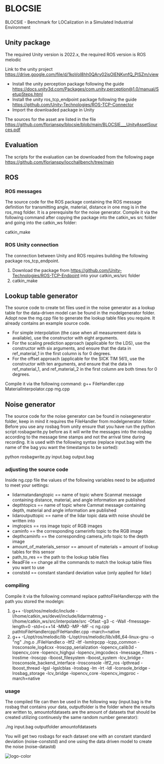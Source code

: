 # BLOCSIE
BLOCSIE - Benchmark for LOCalization in a Simulated Industrial Environment
## Unity package
The required Unity version is 2022.x, the required ROS version is ROS melodic

Link to the unity project
https://drive.google.com/file/d/1koVoI8hh0QAry02isOlENKvnfQ_PISZm/view
* Install the unity perception package following the guide https://docs.unity3d.com/Packages/com.unity.perception@1.0/manual/SetupSteps.html
* Install the unity ros_tcp_endpoint package following the guide https://github.com/Unity-Technologies/ROS-TCP-Connector
* Import the downloaded package in Unity 

The sources for the asset are listed in the file https://github.com/florianspy/blocsie/blob/main/BLOCSIE___UnityAssetSources.pdf
## Evaluation
The scripts for the evaluation can be downloaded from the following page https://github.com/florianspy/locchallbench/tree/main
## ROS 
### ROS messages
The source code for the ROS package containing the ROS message definition for transmitting angle, material, distance in one msg is in the ros_msg folder. It is a prerequisite for the noise generator. Compile it via the following command after copying the package into the catkin_ws src folder and going into the catkin_ws folder:

catkin_make
### ROS Unity connection
The connection between Unity and ROS requires building the following package ros_tcp_endpoint.
1. Download the package from  https://github.com/Unity-Technologies/ROS-TCP-Endpoint into your catkin_ws/src folder
2. catkin_make

## Lookup table generator 
The source code to create txt files used in the noise generator as a lookup table for the data-driven model can be found in the modelgenerator folder.
Adopt now the mg.cpp file to generate the lookup table files you require. It already contains an example source code.
* For simple interpolation (the case when all measurement data is available), use the constructor with eight arguments.
* For the scaling prediction approach (applicable for the LDS), use the constructor with six arguments, and ensure that the data in ref_material_1 in the first column is for 0 degrees.
* For the offset approach (applicable for the SICK TIM 561), use the constructor with ten arguments, and ensure that the data in ref_material_1, and ref_material_2 in the first column are both times for 0 degrees.

Compile it via the following command:
g++ FileHandler.cpp MaterialInterpolator.cpp mg.cpp

## Noise generator 
The source code for the noise generator can be found in noisegenerator folder, keep in mind it requires the FileHandler from modelgenerator folder. 
Before you use any rosbag from unity ensure that you have run the python script rosbagwrite.py before as it will write the messages into the rosbag according to the message time stamps and not the arrival time during recording. It is used with the following syntax (replace input.bag with the name of the bag you want the timestamps to be sorted):

python rosbagwrite.py input.bag output.bag
### adjusting the source code
Inside ng.cpp file the values of the following variables need to be adjusted to meet your settings:
* lidarmatandangtopic == name of topic where Scanmat message containing distance, material, and angle information are published
* depthtopics == name of topic where Cammat message containing depth, material and angle information are published
* lidaroutputtopic == name of the lidar topic data with noise should be written into
* imgtopics == ros image topic of RGB images
* caminfo == the corresponding camerinfo topic to the RGB image
* depthcaminfo == the corresponding camera_info topic to the depth image
* amount_of_materials_sensor ==  amount of materials = amount of lookup tables for this sensor 
* path_to_res == the path to the lookup table files
* ReadFile == change all the commands to match the lookup table files you want to use
* conststd == constant standard deviation value (only applied for lidar)

### compiling

Compile it via the following command replace pathtoFileHandlercpp with the path you stored the modelgn:

1. g++  -I/opt/ros/melodic/include -I/home/catkin_ws/devel/include/lidarmatmsg -I/home/catkin_ws/src/interpolate/src -Ofast -g3 -c -Wall -fmessage-length=0 -std=c++14 -MMD -MP -MF  -c ng.cpp pathtoFileHandlercpp/FileHandler.cpp  -march=native
2. g++ -L/opt/ros/melodic/lib -L/opt/ros/melodic/lib/x86_64-linux-gnu -o "ng" ./ng.o ./FileHandler.o  -ltf2 -ltf -lxmlrpcpp -lcpp_common -lrosconsole_log4cxx -lroscpp_serialization -lopencv_calib3d -lopencv_core -lopencv_highgui -lopencv_imgcodecs -lmessage_filters -lrostime -lroscpp -lboost_filesystem -lboost_system -lcv_bridge -lrosconsole_backend_interface -lrosconsole -ltf2_ros -lpthread -lboost_thread -lgsl -lgslcblas -lrosbag  -lm -lrt -ldl -lconsole_bridge  -lrosbag_storage -lcv_bridge -lopencv_core -lopencv_imgproc  -march=native
   
### usage

The compiled file can then be used in the following way (input.bag is the rosbag that contains your data, outputfolder is the folder where the results are written to, amountofdatasets are the amount of datasets that should be created utilizing continuesly the same random number generator):

./ng input.bag outputfolder amountofdatasets

You will get two rosbags for each dataset one with an constant standard deviation (noise-conststd) and one using the data driven model to create the noise (noise-datastd)

![logo-color](https://github.com/florianspy/blocsie/assets/39183098/504c376e-401c-45a2-a8a5-c388fd32ef49)
